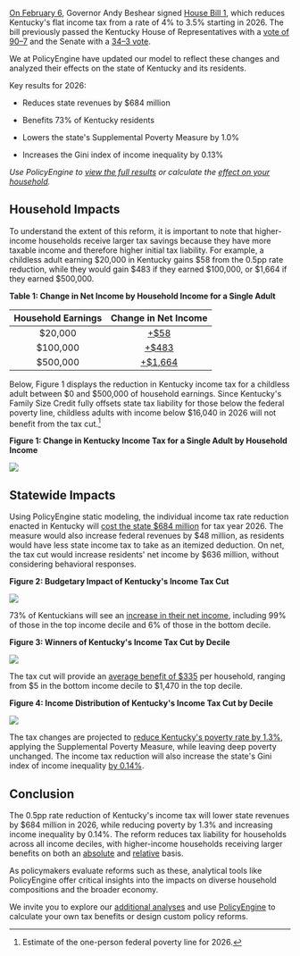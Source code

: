 [On February 6](https://apnews.com/article/kentucky-tax-cut), Governor Andy Beshear signed [House Bill 1](https://apps.legislature.ky.gov/record/25rs/hb1.html), which reduces Kentucky's flat income tax from a rate of 4% to 3.5% starting in 2026. The bill previously passed the Kentucky House of Representatives with a [vote of 90–7](https://apnews.com/article/kentucky-legislature-tax) and the Senate with a [34–3 vote](https://apnews.com/article/kentucky-income-tax).

We at PolicyEngine have updated our model to reflect these changes and analyzed their effects on the state of Kentucky and its residents.

Key results for 2026:

- Reduces state revenues by $684 million

- Benefits 73% of Kentucky residents

- Lowers the state's Supplemental Poverty Measure by 1.0%

- Increases the Gini index of income inequality by 0.13%

_Use PolicyEngine to [view the full results](https://policyengine.org/us/policy) or calculate the [effect on your household](https://policyengine.org/us/household)._

## Household Impacts

To understand the extent of this reform, it is important to note that higher-income households receive larger tax savings because they have more taxable income and therefore higher initial tax liability. For example, a childless adult earning $20,000 in Kentucky gains $58 from the 0.5pp rate reduction, while they would gain $483 if they earned $100,000, or $1,664 if they earned $500,000.

**Table 1: Change in Net Income by Household Income for a Single Adult**

| Household Earnings |                                                                Change in Net Income                                                                 |
| :----------------: | :-------------------------------------------------------------------------------------------------------------------------------------------------: |
|      $20,000       |  [\+$58](https://policyengine.org/us/household?focus=householdOutput.netIncome&reform=2&region=ky&timePeriod=2026&baseline=76143&household=51467)   |
|      $100,000      |  [\+$483](https://policyengine.org/us/household?focus=householdOutput.netIncome&reform=2&region=ky&timePeriod=2026&baseline=76143&household=51470)  |
|      $500,000      | [\+$1,664](https://policyengine.org/us/household?focus=householdOutput.netIncome&reform=2&region=ky&timePeriod=2026&baseline=76143&household=51468) |

Below, Figure 1 displays the reduction in Kentucky income tax for a childless adult between $0 and $500,000 of household earnings. Since Kentucky's Family Size Credit fully offsets state tax liability for those below the federal poverty line, childless adults with income below $16,040 in 2026 will not benefit from the tax cut.[^1]

**Figure 1: Change in Kentucky Income Tax for a Single Adult by Household Income**

![](https://cdn-images-1.medium.com/max/2000/0*5p5Z-BS8sXYHB_iH)

## Statewide Impacts

Using PolicyEngine static modeling, the individual income tax rate reduction enacted in Kentucky will [cost the state $684 million](https://policyengine.org/us/policy) for tax year 2026. The measure would also increase federal revenues by $48 million, as residents would have less state income tax to take as an itemized deduction. On net, the tax cut would increase residents' net income by $636 million, without considering behavioral responses.

**Figure 2: Budgetary Impact of Kentucky's Income Tax Cut**

![](https://cdn-images-1.medium.com/max/2000/0*K9gfVVMZgO36y7L_)

73% of Kentuckians will see an [increase in their net income](https://policyengine.org/us/policy), including 99% of those in the top income decile and 6% of those in the bottom decile.

**Figure 3: Winners of Kentucky's Income Tax Cut by Decile**

![](https://cdn-images-1.medium.com/max/2000/0*c3r5UopZtVsyE3CZ)

The tax cut will provide an [average benefit of $335](https://policyengine.org/us/policy) per household, ranging from $5 in the bottom income decile to $1,470 in the top decile.

**Figure 4: Income Distribution of Kentucky's Income Tax Cut by Decile**

![](https://cdn-images-1.medium.com/max/2000/0*thDpBTm7YsAjCpGU)

The tax changes are projected to [reduce Kentucky's poverty rate by 1.3%](https://policyengine.org/us/policy), applying the Supplemental Poverty Measure, while leaving deep poverty unchanged. The income tax reduction will also increase the state's Gini index of income inequality [by 0.14%](https://policyengine.org/us/policy).

## Conclusion

The 0.5pp rate reduction of Kentucky's income tax will lower state revenues by $684 million in 2026, while reducing poverty by 1.3% and increasing income inequality by 0.14%. The reform reduces tax liability for households across all income deciles, with higher-income households receiving larger benefits on both an [absolute](https://policyengine.org/us/policy) and [relative](https://policyengine.org/us/policy) basis.

As policymakers evaluate reforms such as these, analytical tools like PolicyEngine offer critical insights into the impacts on diverse household compositions and the broader economy.

We invite you to explore our [additional analyses](https://policyengine.org/us/research) and use [PolicyEngine](https://policyengine.org/us) to calculate your own tax benefits or design custom policy reforms.

[^1]: Estimate of the one-person federal poverty line for 2026.

